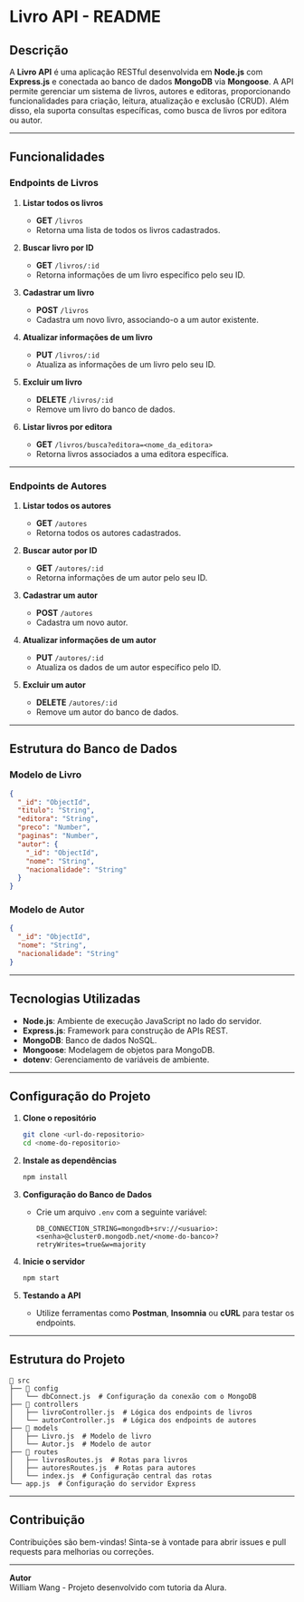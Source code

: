 # Livro API - README

## Descrição

A **Livro API** é uma aplicação RESTful desenvolvida em **Node.js** com **Express.js** e conectada ao banco de dados **MongoDB** via **Mongoose**. A API permite gerenciar um sistema de livros, autores e editoras, proporcionando funcionalidades para criação, leitura, atualização e exclusão (CRUD). Além disso, ela suporta consultas específicas, como busca de livros por editora ou autor.

---

## Funcionalidades

### Endpoints de Livros

1. **Listar todos os livros**  
   - **GET** `/livros`  
   - Retorna uma lista de todos os livros cadastrados.

2. **Buscar livro por ID**  
   - **GET** `/livros/:id`  
   - Retorna informações de um livro específico pelo seu ID.

3. **Cadastrar um livro**  
   - **POST** `/livros`  
   - Cadastra um novo livro, associando-o a um autor existente.

4. **Atualizar informações de um livro**  
   - **PUT** `/livros/:id`  
   - Atualiza as informações de um livro pelo seu ID.

5. **Excluir um livro**  
   - **DELETE** `/livros/:id`  
   - Remove um livro do banco de dados.

6. **Listar livros por editora**  
   - **GET** `/livros/busca?editora=<nome_da_editora>`  
   - Retorna livros associados a uma editora específica.

---

### Endpoints de Autores

1. **Listar todos os autores**  
   - **GET** `/autores`  
   - Retorna todos os autores cadastrados.

2. **Buscar autor por ID**  
   - **GET** `/autores/:id`  
   - Retorna informações de um autor pelo seu ID.

3. **Cadastrar um autor**  
   - **POST** `/autores`  
   - Cadastra um novo autor.

4. **Atualizar informações de um autor**  
   - **PUT** `/autores/:id`  
   - Atualiza os dados de um autor específico pelo ID.

5. **Excluir um autor**  
   - **DELETE** `/autores/:id`  
   - Remove um autor do banco de dados.

---

## Estrutura do Banco de Dados

### Modelo de Livro
```json
{
  "_id": "ObjectId",
  "titulo": "String",
  "editora": "String",
  "preco": "Number",
  "paginas": "Number",
  "autor": {
    "_id": "ObjectId",
    "nome": "String",
    "nacionalidade": "String"
  }
}
```

### Modelo de Autor
```json
{
  "_id": "ObjectId",
  "nome": "String",
  "nacionalidade": "String"
}
```

---

## Tecnologias Utilizadas

- **Node.js**: Ambiente de execução JavaScript no lado do servidor.
- **Express.js**: Framework para construção de APIs REST.
- **MongoDB**: Banco de dados NoSQL.
- **Mongoose**: Modelagem de objetos para MongoDB.
- **dotenv**: Gerenciamento de variáveis de ambiente.

---

## Configuração do Projeto

1. **Clone o repositório**
   ```bash
   git clone <url-do-repositorio>
   cd <nome-do-repositorio>
   ```

2. **Instale as dependências**
   ```bash
   npm install
   ```

3. **Configuração do Banco de Dados**
   - Crie um arquivo `.env` com a seguinte variável:
     ```
     DB_CONNECTION_STRING=mongodb+srv://<usuario>:<senha>@cluster0.mongodb.net/<nome-do-banco>?retryWrites=true&w=majority
     ```

4. **Inicie o servidor**
   ```bash
   npm start
   ```

5. **Testando a API**
   - Utilize ferramentas como **Postman**, **Insomnia** ou **cURL** para testar os endpoints.

---

## Estrutura do Projeto

```
📂 src
├── 📂 config
│   └── dbConnect.js  # Configuração da conexão com o MongoDB
├── 📂 controllers
│   ├── livroController.js  # Lógica dos endpoints de livros
│   └── autorController.js  # Lógica dos endpoints de autores
├── 📂 models
│   ├── Livro.js  # Modelo de livro
│   └── Autor.js  # Modelo de autor
├── 📂 routes
│   ├── livrosRoutes.js  # Rotas para livros
│   ├── autoresRoutes.js  # Rotas para autores
│   └── index.js  # Configuração central das rotas
└── app.js  # Configuração do servidor Express
```

---

## Contribuição

Contribuições são bem-vindas! Sinta-se à vontade para abrir issues e pull requests para melhorias ou correções.

---

**Autor**  
William Wang - Projeto desenvolvido com tutoria da Alura.
